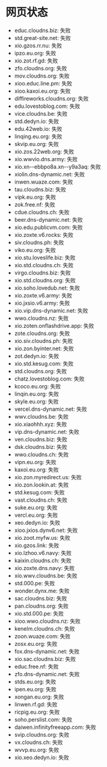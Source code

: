 # 网页状态
- educ.cloudns.biz: 失败
- std.great-site.net: 失败
- xio.gzos.rr.nu: 失败
- ipzo.eu.org: 失败
- xio.zot.rf.gd: 失败
- zfo.cloudns.org: 失败
- mov.cloudns.org: 失败
- xioo.educ.line.pm: 失败
- xioo.kaxoi.eu.org: 失败
- diffireworks.cloudns.org: 失败
- edu.lovestoblog.com: 失败
- vice.cloudns.be: 失败
- std.dedyn.io: 失败
- edu.42web.io: 失败
- linqing.eu.org: 失败
- skvip.eu.org: 失败
- xio.zos.22web.org: 失败
- xio.wwvio.dns.army: 失败
- xio.xn--ebbpo8a.xn--y9a3aq: 失败
- xiolin.dns-dynamic.net: 失败
- inwen.wuaze.com: 失败
- tau.cloudns.biz: 失败
- vipk.eu.org: 失败
- zok.free.nf: 失败
- cdue.cloudns.ch: 失败
- beer.dns-dynamic.net: 失败
- xio.edu.publicvm.com: 失败
- xio.zoxte.v6.rocks: 失败
- siv.cloudns.ph: 失败
- viko.eu.org: 失败
- xio.stu.loveslife.biz: 失败
- xio.std.cloudns.ch: 失败
- virgo.cloudns.biz: 失败
- xio.std.cloudns.org: 失败
- xio.soho.lovedub.net: 失败
- xio.zoxte.v6.army: 失败
- xio.jxsio.v6.army: 失败
- xio.vip.dns-dynamic.net: 失败
- wwo.cloudns.nz: 失败
- xio.zoten.onflashdrive.app: 失败
- zote.cloudns.org: 失败
- xio.siv.cloudns.ph: 失败
- xio.zon.byinter.net: 失败
- zot.dedyn.io: 失败
- xio.std.kesug.com: 失败
- std.cloudns.org: 失败
- chatz.lovestoblog.com: 失败
- kcoco.eu.org: 失败
- linqin.eu.org: 失败
- skyle.eu.org: 失败
- vercel.dns-dynamic.net: 失败
- wwv.cloudns.be: 失败
- xio.xiaohhh.xyz: 失败
- vip.dns-dynamic.net: 失败
- ven.cloudns.biz: 失败
- dsk.cloudns.biz: 失败
- wwo.cloudns.ch: 失败
- vipn.eu.org: 失败
- kaxoi.eu.org: 失败
- xio.zon.myredirect.us: 失败
- xio.zon.lookin.at: 失败
- std.kesug.com: 失败
- vast.cloudns.ch: 失败
- suke.eu.org: 失败
- vercl.eu.org: 失败
- xeo.dedyn.io: 失败
- xioo.jxios.dynv6.net: 失败
- xio.zoot.myfw.us: 失败
- xio.gzos.link: 失败
- xio.lzhoo.v6.navy: 失败
- kaixin.cloudns.ch: 失败
- xio.zoxte.dns.navy: 失败
- xio.wwv.cloudns.be: 失败
- std.000.pe: 失败
- wonder.dynx.me: 失败
- sac.cloudns.biz: 失败
- pan.cloudns.org: 失败
- xio.std.000.pe: 失败
- xioo.wwo.cloudns.nz: 失败
- kenelm.cloudns.ch: 失败
- zoon.wuaze.com: 失败
- zosx.eu.org: 失败
- fox.dns-dynamic.net: 失败
- xio.sac.cloudns.biz: 失败
- educ.free.nf: 失败
- zfo.dns-dynamic.net: 失败
- stds.eu.org: 失败
- ipen.eu.org: 失败
- xongan.eu.org: 失败
- linwen.rf.gd: 失败
- ricpig.eu.org: 失败
- soho.perslist.com: 失败
- daiwen.infinityfreeapp.com: 失败
- svip.cloudns.org: 失败
- vx.cloudns.ch: 失败
- wvvp.eu.org: 失败
- xio.xeo.dedyn.io: 失败
